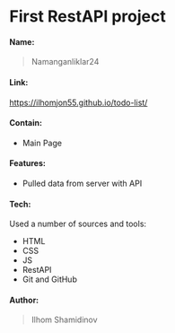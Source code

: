 # First RestAPI project

#### Name:
> Namanganliklar24

#### Link:
https://ilhomjon55.github.io/todo-list/

#### Contain: 

* Main Page


#### Features:

* Pulled data from server with API

#### Tech:

Used a number of sources and tools:

* HTML
* CSS
* JS
* RestAPI
* Git and GitHub

#### Author: 
>Ilhom Shamidinov

